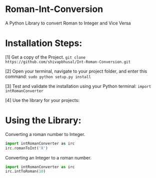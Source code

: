 # Roman-Int-Conversion
A Python Library to convert Roman to Integer and Vice Versa

# Installation Steps:

[1] Get a copy of the Project. ```git clone https://github.com/shivapbhusal/Int-Roman-Conversion.git```

[2] Open your terminal, navigate to your project folder, and enter this command: ```sudo python setup.py install```

[3] Test and validate the installation using your Python terminal: ```import intRomanConverter```

[4] Use the library for your projects: 

# Using the Library: 

Converting a roman number to Integer.

```python 
import intRomanConverter as irc
irc.romanToInt('X')
```
Converting an Integer to a roman number.

```python 
import intRomanConverter as irc
irc.intToRoman(10)
```

